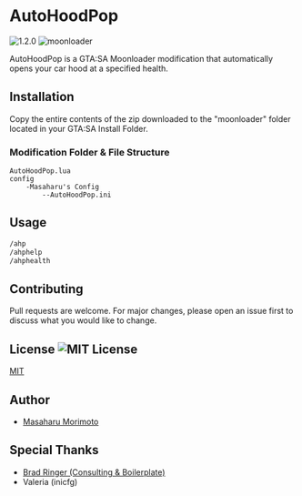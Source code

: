 # AutoHoodPop
![1.2.0](https://raster.shields.io/badge/version-v1.2.0-blue.png) ![moonloader](https://img.shields.io/badge/lua-moonloader-red.png)

AutoHoodPop is a GTA:SA Moonloader modification that automatically opens your car hood at a specified health.

## Installation

Copy the entire contents of the zip downloaded to the "moonloader" folder located in your GTA:SA Install Folder.

### Modification Folder & File Structure
```
AutoHoodPop.lua
config
    -Masaharu's Config
        --AutoHoodPop.ini
```

## Usage

```bash
/ahp
/ahphelp
/ahphealth
```

## Contributing
Pull requests are welcome. For major changes, please open an issue first to discuss what you would like to change.


## License ![MIT License](https://img.shields.io/badge/license-MIT-green.png)

[MIT](https://choosealicense.com/licenses/mit/)


## Author
- [Masaharu Morimoto](https://litelink.at/masaharu)

## Special Thanks
- [Brad Ringer (Consulting & Boilerplate)](https://forums.hzgaming.net/member.php/34885-Brad-Ringer)
- Valeria (inicfg)
